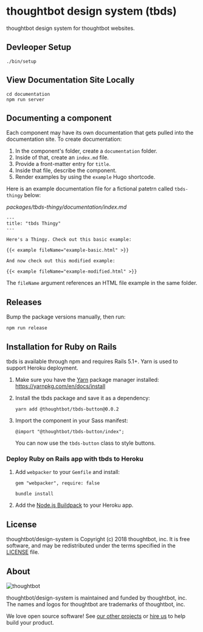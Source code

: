 # thoughtbot design system (tbds)

thoughtbot design system for thoughtbot websites.

## Devleoper Setup

`./bin/setup`

## View Documentation Site Locally

```
cd documentation
npm run server
```

## Documenting a component

Each component may have its own documentation that gets pulled into the
documentation site. To create documentation:

1. In the component's folder, create a `documentation` folder.
1. Inside of that, create an `index.md` file.
1. Provide a front-matter entry for `title`.
1. Inside that file, describe the component.
1. Render examples by using the `example` Hugo shortcode.

Here is an example documentation file for a fictional patetrn called
`tbds-thingy` below:

*packages/tbds-thingy/documentation/index.md*
```
---
title: "tbds Thingy"
---

Here's a Thingy. Check out this basic example:

{{< example fileName="example-basic.html" >}}

And now check out this modified example:

{{< example fileName="example-modified.html" >}}

```

The `fileName` argument references an HTML file example in the same folder.

## Releases

Bump the package versions manually, then run:

`npm run release`

## Installation for Ruby on Rails

tbds is available through npm and requires Rails 5.1+. Yarn is used to support
Heroku deployment.

1. Make sure you have the [Yarn] package manager installed:
   https://yarnpkg.com/en/docs/install

1. Install the tbds package and save it as a dependency:

    ```
    yarn add @thoughtbot/tbds-button@0.0.2
    ```

1. Import the component in your Sass manifest:

    ```
    @import "@thoughtbot/tbds-button/index";
    ```

    You can now use the `tbds-button` class to style buttons.

  [Yarn]: https://yarnpkg.com/en/

### Deploy Ruby on Rails app with tbds to Heroku

1. Add `webpacker` to your `Gemfile` and install:

    ```
    gem "webpacker", require: false
    ```

    ```
    bundle install
    ```

1. Add the [Node.js Buildpack][nodejs-buildpack] to your Heroku app.

  [nodejs-buildpack]: https://elements.heroku.com/buildpacks/heroku/heroku-buildpack-nodejs

## License

thoughtbot/design-system is Copyright (c) 2018 thoughtbot, inc.
It is free software, and may be redistributed
under the terms specified in the [LICENSE] file.

  [LICENSE]: /LICENSE.md

## About

![thoughtbot](http://presskit.thoughtbot.com/images/thoughtbot-logo-for-readmes.svg)

thoughtbot/design-system is maintained and funded by thoughtbot, inc.
The names and logos for thoughtbot are trademarks of thoughtbot, inc.

We love open source software!
See [our other projects][community]
or [hire us][hire] to help build your product.

  [community]: https://thoughtbot.com/community?utm_source=github
  [hire]: https://thoughtbot.com/hire-us?utm_source=github
